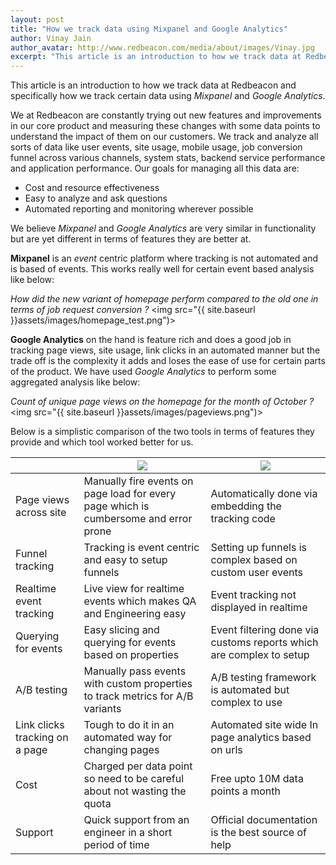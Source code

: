 ```yaml
---
layout: post
title: "How we track data using Mixpanel and Google Analytics"
author: Vinay Jain
author_avatar: http://www.redbeacon.com/media/about/images/Vinay.jpg
excerpt: "This article is an introduction to how we track data at Redbeacon and specifically how we track data using Mixpanel and Google Analytics"
---
```

This article is an introduction to how we track data at Redbeacon and specifically how we track certain data using *Mixpanel* and *Google Analytics*.

We at Redbeacon are constantly trying out new features and improvements in our core product and measuring these changes with some data points to understand the impact of them on our customers. We track and analyze all sorts of data like user events, site usage, mobile usage, job conversion funnel across various channels, system stats, backend service performance and application performance. Our goals for managing all this data are:

- Cost and resource effectiveness
- Easy to analyze and ask questions
- Automated reporting and monitoring wherever possible


We believe *Mixpanel* and *Google Analytics* are very similar in functionality but are yet different in terms of features they are better at.

**Mixpanel** is an *event* centric platform where tracking is not automated and is based of events. This works really well for certain event based analysis like below:

*How did the new variant of homepage perform compared to the old one in terms of job request conversion ?*
<img src="{{ site.baseurl }}assets/images/homepage_test.png")>


**Google Analytics** on the hand is feature rich and does a good job in tracking page views, site usage, link clicks in an automated manner but the trade off is the complexity it adds and loses the ease of use for certain parts of the product. We have used *Google Analytics* to perform some aggregated analysis like below:

*Count of unique page views on the homepage for the month of October ?*
<img src="{{ site.baseurl }}assets/images/pageviews.png")>

Below is a simplistic comparison of the two tools in terms of features they provide and which tool worked better for us.

<table class="table table-striped">
    <thead>
        <tr>
            <th></th>
            <th><img src="{{ site.baseurl }}assets/images/mixpanel-logo.png")></th>
            <th><img src="{{ site.baseurl }}assets/images/google-logo.png")></th>
        </tr>
    </thead>
    <tbody>
        <tr>
            <td>Page views across site</td>
            <td>Manually fire events on page load for every page which is cumbersome and error prone</td>
            <td>Automatically done via embedding the tracking code</td>
        </tr>
        <tr>
            <td>Funnel tracking</td>
            <td>Tracking is event centric and easy to setup funnels</td>
            <td>Setting up funnels is complex based on custom user events</td>
        </tr>
        <tr>
            <td>Realtime event tracking</td>
            <td>Live view for realtime events which makes QA and Engineering easy</td>
            <td>Event tracking not displayed in realtime</td>
        </tr>
        <tr>
            <td>Querying for events</td>
            <td>Easy slicing and querying for events based on properties</td>
            <td>Event filtering done via customs reports which are complex to setup</td>
        </tr>
        <tr>
            <td>A/B testing</td>
            <td>Manually pass events with custom properties to track metrics for A/B variants</td>
            <td>A/B testing framework is automated but complex to use</td>
        </tr>
        <tr>
            <td>Link clicks tracking on a page</td>
            <td>Tough to do it in an automated way for changing pages</td>
            <td>Automated site wide In page analytics based on urls</td>
        </tr>
        <tr>
            <td>Cost</td>
            <td>Charged per data point so need to be careful about not wasting the quota</td>
            <td>Free upto 10M data points a month</td>
        </tr>
        <tr>
            <td>Support</td>
            <td>Quick support from an engineer in a short period of time</td>
            <td>Official documentation is the best source of help</td>
        </tr>
    </tbody>
</table>

